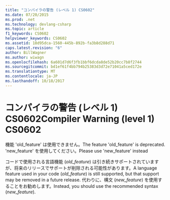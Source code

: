 ```yaml
---
title: "コンパイラの警告 (レベル 1) CS0602"
ms.date: 07/20/2015
ms.prod: .net
ms.technology: devlang-csharp
ms.topic: article
f1_keywords: CS0602
helpviewer_keywords: CS0602
ms.assetid: 18d95dca-1560-445b-892b-fa3b8d288d71
caps.latest.revision: "6"
author: BillWagner
ms.author: wiwagn
ms.openlocfilehash: 6a601d7d6f3fb1bbf6dcda8de52b20cc7b8f2744
ms.sourcegitcommit: bd1ef61f4bb794b25383d3d72e71041a5ced172e
ms.translationtype: MT
ms.contentlocale: ja-JP
ms.lasthandoff: 10/18/2017
---
```

# <a name="compiler-warning-level-1-cs0602"></a><span data-ttu-id="80fb3-102">コンパイラの警告 (レベル 1) CS0602</span><span class="sxs-lookup"><span data-stu-id="80fb3-102">Compiler Warning (level 1) CS0602</span></span>
<span data-ttu-id="80fb3-103">機能 'old_feature' は使用できません。</span><span class="sxs-lookup"><span data-stu-id="80fb3-103">The feature 'old_feature' is deprecated.</span></span> <span data-ttu-id="80fb3-104">'new_feature' を使用してください。</span><span class="sxs-lookup"><span data-stu-id="80fb3-104">Please use 'new_feature' instead</span></span>  
  
 <span data-ttu-id="80fb3-105">コードで使用される言語機能 (*old_feature*) は引き続きサポートされていますが、将来のリリースでサポートが削除される可能性があります。</span><span class="sxs-lookup"><span data-stu-id="80fb3-105">A language feature used in your code (*old_feature*) is still supported, but that support may be removed in a future release.</span></span> <span data-ttu-id="80fb3-106">代わりに、構文 (*new_feature*) を使用することをお勧めします。</span><span class="sxs-lookup"><span data-stu-id="80fb3-106">Instead, you should use the recommended syntax (*new_feature*).</span></span>
